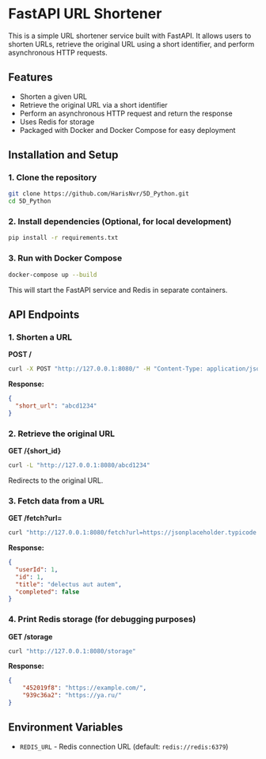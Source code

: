 # FastAPI URL Shortener

This is a simple URL shortener service built with FastAPI. It allows users to shorten URLs, retrieve the original URL using a short identifier, and perform asynchronous HTTP requests.

## Features

- Shorten a given URL
- Retrieve the original URL via a short identifier
- Perform an asynchronous HTTP request and return the response
- Uses Redis for storage
- Packaged with Docker and Docker Compose for easy deployment

## Installation and Setup

### 1. Clone the repository
```sh
git clone https://github.com/HarisNvr/5D_Python.git
cd 5D_Python
```

### 2. Install dependencies (Optional, for local development)
```sh
pip install -r requirements.txt
```

### 3. Run with Docker Compose
```sh
docker-compose up --build
```

This will start the FastAPI service and Redis in separate containers.

## API Endpoints

### 1. Shorten a URL
**POST /**
```sh
curl -X POST "http://127.0.0.1:8080/" -H "Content-Type: application/json" -d '{"url": "https://example.com"}'
```
**Response:**
```json
{
  "short_url": "abcd1234"
}
```

### 2. Retrieve the original URL
**GET /{short_id}**
```sh
curl -L "http://127.0.0.1:8080/abcd1234"
```
Redirects to the original URL.

### 3. Fetch data from a URL
**GET /fetch?url=<URL>**
```sh
curl "http://127.0.0.1:8080/fetch?url=https://jsonplaceholder.typicode.com/todos/1"
```
**Response:**
```json
{
  "userId": 1,
  "id": 1,
  "title": "delectus aut autem",
  "completed": false
}
```

### 4. Print Redis storage (for debugging purposes)
**GET /storage**
```sh
curl "http://127.0.0.1:8080/storage"
```
**Response:**
```json
{
    "452019f8": "https://example.com/",
    "939c36a2": "https://ya.ru/"
}
```

## Environment Variables
- `REDIS_URL` - Redis connection URL (default: `redis://redis:6379`)